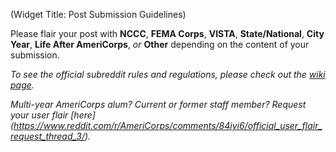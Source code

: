 (Widget Title: Post Submission Guidelines)



Please flair your post with **NCCC**, **FEMA Corps**, **VISTA**, **State/National**, **City Year**, **Life After AmeriCorps**, *or* **Other** depending on the content of your submission.

*To see the official subreddit rules and regulations, please check out the [wiki page](https://www.reddit.com/r/AmeriCorps/wiki/guidelines).*

*Multi-year AmeriCorps alum? Current or former staff member? Request your user flair [here] (https://www.reddit.com/r/AmeriCorps/comments/84iyi6/official_user_flair_request_thread_3/).*
